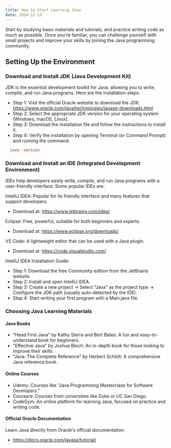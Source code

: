 ```yaml
---
title: How to Start Learning Java
date: 2024-12-13
---
```


Start by studying basic materials and tutorials, and practice writing code as much as possible. Once you're familiar, you can challenge yourself with small projects and improve your skills by joining the Java programming community.
<!--more-->



## Setting Up the Environment

### Download and Install JDK (Java Development Kit)
JDK is the essential development toolkit for Java, allowing you to write, compile, and run Java programs. Here are the installation steps:
- Step 1: Visit the official Oracle website to download the JDK:
https://www.oracle.com/java/technologies/javase-downloads.html
- Step 2: Select the appropriate JDK version for your operating system (Windows, macOS, Linux).
- Step 3: Download the installation file and follow the instructions to install it.
- Step 4: Verify the installation by opening Terminal (or Command Prompt) and running the command:

```toml
  java -version
```

### Download and Install an IDE (Integrated Development Environment)

IDEs help developers easily write, compile, and run Java programs with a user-friendly interface. Some popular IDEs are:

IntelliJ IDEA: Popular for its friendly interface and many features that support developers.
- Download at: https://www.jetbrains.com/idea/

Eclipse: Free, powerful, suitable for both beginners and experts.
- Download at: https://www.eclipse.org/downloads/

VS Code: A lightweight editor that can be used with a Java plugin.
- Download at: https://code.visualstudio.com/

IntelliJ IDEA Installation Guide:
- Step 1: Download the free Community edition from the JetBrains website.
- Step 2: Install and open IntelliJ IDEA.
- Step 3: Create a new project → Select "Java" as the project type → Configure the JDK path (usually auto-detected by the IDE).
- Step 4: Start writing your first program with a Main.java file.
### Choosing Java Learning Materials

#### Java Books
- "Head First Java" by Kathy Sierra and Bert Bates: A fun and easy-to-understand book for beginners.
- "Effective Java" by Joshua Bloch: An in-depth book for those looking to improve their skills.
- "Java: The Complete Reference" by Herbert Schildt: A comprehensive Java reference book.
#### Online Courses
- Udemy: Courses like "Java Programming Masterclass for Software Developers."
- Coursera: Courses from universities like Duke or UC San Diego.
- CodeGym: An online platform for learning Java, focused on practice and writing code.
#### Official Oracle Documentation
Learn Java directly from Oracle's official documentation:
- https://docs.oracle.com/javase/tutorial/
